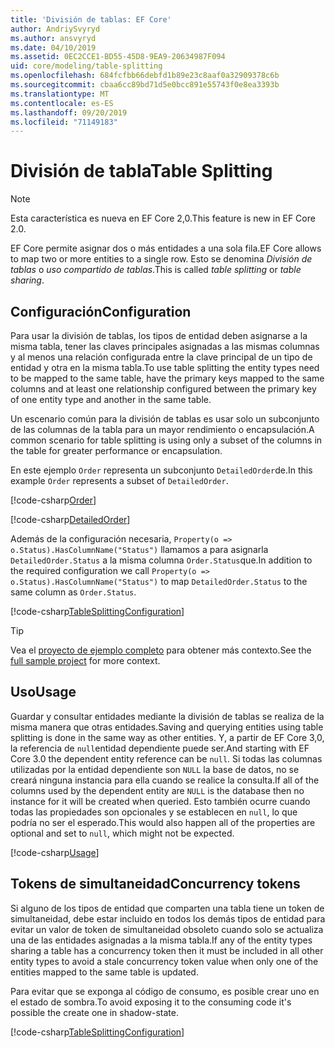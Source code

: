 ```yaml
---
title: 'División de tablas: EF Core'
author: AndriySvyryd
ms.author: ansvyryd
ms.date: 04/10/2019
ms.assetid: 0EC2CCE1-BD55-45D8-9EA9-20634987F094
uid: core/modeling/table-splitting
ms.openlocfilehash: 684fcfbb66debfd1b89e23c8aaf0a32909378c6b
ms.sourcegitcommit: cbaa6cc89bd71d5e0bcc891e55743f0e8ea3393b
ms.translationtype: MT
ms.contentlocale: es-ES
ms.lasthandoff: 09/20/2019
ms.locfileid: "71149183"
---
```

# <a name="table-splitting"></a><span data-ttu-id="cc8e8-102">División de tabla</span><span class="sxs-lookup"><span data-stu-id="cc8e8-102">Table Splitting</span></span>

>[!NOTE]
> <span data-ttu-id="cc8e8-103">Esta característica es nueva en EF Core 2,0.</span><span class="sxs-lookup"><span data-stu-id="cc8e8-103">This feature is new in EF Core 2.0.</span></span>

<span data-ttu-id="cc8e8-104">EF Core permite asignar dos o más entidades a una sola fila.</span><span class="sxs-lookup"><span data-stu-id="cc8e8-104">EF Core allows to map two or more entities to a single row.</span></span> <span data-ttu-id="cc8e8-105">Esto se denomina _División de tablas_ o _uso compartido de tablas_.</span><span class="sxs-lookup"><span data-stu-id="cc8e8-105">This is called _table splitting_ or _table sharing_.</span></span>

## <a name="configuration"></a><span data-ttu-id="cc8e8-106">Configuración</span><span class="sxs-lookup"><span data-stu-id="cc8e8-106">Configuration</span></span>

<span data-ttu-id="cc8e8-107">Para usar la división de tablas, los tipos de entidad deben asignarse a la misma tabla, tener las claves principales asignadas a las mismas columnas y al menos una relación configurada entre la clave principal de un tipo de entidad y otra en la misma tabla.</span><span class="sxs-lookup"><span data-stu-id="cc8e8-107">To use table splitting the entity types need to be mapped to the same table, have the primary keys mapped to the same columns and at least one relationship configured between the primary key of one entity type and another in the same table.</span></span>

<span data-ttu-id="cc8e8-108">Un escenario común para la división de tablas es usar solo un subconjunto de las columnas de la tabla para un mayor rendimiento o encapsulación.</span><span class="sxs-lookup"><span data-stu-id="cc8e8-108">A common scenario for table splitting is using only a subset of the columns in the table for greater performance or encapsulation.</span></span>

<span data-ttu-id="cc8e8-109">En este ejemplo `Order` representa un subconjunto `DetailedOrder`de.</span><span class="sxs-lookup"><span data-stu-id="cc8e8-109">In this example `Order` represents a subset of `DetailedOrder`.</span></span>

[!code-csharp[Order](../../../samples/core/Modeling/TableSplitting/Order.cs?name=Order)]

[!code-csharp[DetailedOrder](../../../samples/core/Modeling/TableSplitting/DetailedOrder.cs?name=DetailedOrder)]

<span data-ttu-id="cc8e8-110">Además de la configuración necesaria, `Property(o => o.Status).HasColumnName("Status")` llamamos a para asignarla `DetailedOrder.Status` a la misma columna `Order.Status`que.</span><span class="sxs-lookup"><span data-stu-id="cc8e8-110">In addition to the required configuration we call `Property(o => o.Status).HasColumnName("Status")` to map `DetailedOrder.Status` to the same column as `Order.Status`.</span></span>

[!code-csharp[TableSplittingConfiguration](../../../samples/core/Modeling/TableSplitting/TableSplittingContext.cs?name=TableSplitting&highlight=3)]

> [!TIP]
> <span data-ttu-id="cc8e8-111">Vea el [proyecto de ejemplo completo](https://github.com/aspnet/EntityFramework.Docs/tree/master/samples/core/Modeling/TableSplitting) para obtener más contexto.</span><span class="sxs-lookup"><span data-stu-id="cc8e8-111">See the [full sample project](https://github.com/aspnet/EntityFramework.Docs/tree/master/samples/core/Modeling/TableSplitting) for more context.</span></span>

## <a name="usage"></a><span data-ttu-id="cc8e8-112">Uso</span><span class="sxs-lookup"><span data-stu-id="cc8e8-112">Usage</span></span>

<span data-ttu-id="cc8e8-113">Guardar y consultar entidades mediante la división de tablas se realiza de la misma manera que otras entidades.</span><span class="sxs-lookup"><span data-stu-id="cc8e8-113">Saving and querying entities using table splitting is done in the same way as other entities.</span></span> <span data-ttu-id="cc8e8-114">Y, a partir de EF Core 3,0, la referencia de `null`entidad dependiente puede ser.</span><span class="sxs-lookup"><span data-stu-id="cc8e8-114">And starting with EF Core 3.0 the dependent entity reference can be `null`.</span></span> <span data-ttu-id="cc8e8-115">Si todas las columnas utilizadas por la entidad dependiente son `NULL` la base de datos, no se creará ninguna instancia para ella cuando se realice la consulta.</span><span class="sxs-lookup"><span data-stu-id="cc8e8-115">If all of the columns used by the dependent entity are `NULL` is the database then no instance for it will be created when queried.</span></span> <span data-ttu-id="cc8e8-116">Esto también ocurre cuando todas las propiedades son opcionales y se establecen en `null`, lo que podría no ser el esperado.</span><span class="sxs-lookup"><span data-stu-id="cc8e8-116">This would also happen all of the properties are optional and set to `null`, which might not be expected.</span></span>

[!code-csharp[Usage](../../../samples/core/Modeling/TableSplitting/Program.cs?name=Usage)]

## <a name="concurrency-tokens"></a><span data-ttu-id="cc8e8-117">Tokens de simultaneidad</span><span class="sxs-lookup"><span data-stu-id="cc8e8-117">Concurrency tokens</span></span>

<span data-ttu-id="cc8e8-118">Si alguno de los tipos de entidad que comparten una tabla tiene un token de simultaneidad, debe estar incluido en todos los demás tipos de entidad para evitar un valor de token de simultaneidad obsoleto cuando solo se actualiza una de las entidades asignadas a la misma tabla.</span><span class="sxs-lookup"><span data-stu-id="cc8e8-118">If any of the entity types sharing a table has a concurrency token then it must be included in all other entity types to avoid a stale concurrency token value when only one of the entities mapped to the same table is updated.</span></span>

<span data-ttu-id="cc8e8-119">Para evitar que se exponga al código de consumo, es posible crear uno en el estado de sombra.</span><span class="sxs-lookup"><span data-stu-id="cc8e8-119">To avoid exposing it to the consuming code it's possible the create one in shadow-state.</span></span>

[!code-csharp[TableSplittingConfiguration](../../../samples/core/Modeling/TableSplitting/TableSplittingContext.cs?name=ConcurrencyToken&highlight=2)]